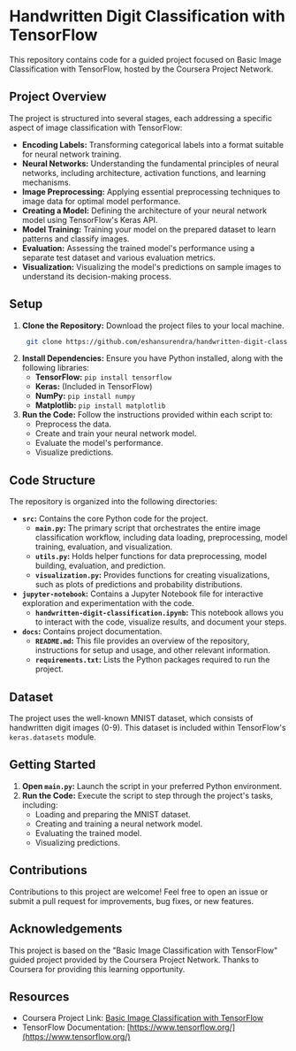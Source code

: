 # Handwritten Digit Classification with TensorFlow

This repository contains code for a guided project focused on Basic Image Classification with TensorFlow, hosted by the Coursera Project Network.

## Project Overview

The project is structured into several stages, each addressing a specific aspect of image classification with TensorFlow:

- **Encoding Labels:** Transforming categorical labels into a format suitable for neural network training.
- **Neural Networks:** Understanding the fundamental principles of neural networks, including architecture, activation functions, and learning mechanisms.
- **Image Preprocessing:** Applying essential preprocessing techniques to image data for optimal model performance.
- **Creating a Model:** Defining the architecture of your neural network model using TensorFlow's Keras API.
- **Model Training:** Training your model on the prepared dataset to learn patterns and classify images.
- **Evaluation:** Assessing the trained model's performance using a separate test dataset and various evaluation metrics.
- **Visualization:** Visualizing the model's predictions on sample images to understand its decision-making process.

## Setup

1. **Clone the Repository:** Download the project files to your local machine.
   ```bash 
    git clone https://github.com/eshansurendra/handwritten-digit-classification    
    ```
2. **Install Dependencies:** Ensure you have Python installed, along with the following libraries:
   - **TensorFlow:**  `pip install tensorflow`
   - **Keras:** (Included in TensorFlow)
   - **NumPy:**  `pip install numpy`
   - **Matplotlib:**  `pip install matplotlib`
3. **Run the Code:** Follow the instructions provided within each script to:
   - Preprocess the data.
   - Create and train your neural network model.
   - Evaluate the model's performance.
   - Visualize predictions.

## Code Structure

The repository is organized into the following directories:

- **`src`:** Contains the core Python code for the project.
    - **`main.py`:**  The primary script that orchestrates the entire image classification workflow, including data loading, preprocessing, model training, evaluation, and visualization.
    - **`utils.py`:**  Holds helper functions for data preprocessing, model building, evaluation, and prediction.
    - **`visualization.py`:**  Provides functions for creating visualizations, such as plots of predictions and probability distributions.
- **`jupyter-notebook`:** Contains a Jupyter Notebook file for interactive exploration and experimentation with the code.
    - **`handwritten-digit-classification.ipynb`:** This notebook allows you to interact with the code, visualize results, and document your steps.
- **`docs`:** Contains project documentation.
    - **`README.md`:** This file provides an overview of the repository, instructions for setup and usage, and other relevant information.
    - **`requirements.txt`:** Lists the Python packages required to run the project.

## Dataset

The project uses the well-known MNIST dataset, which consists of handwritten digit images (0-9). This dataset is included within TensorFlow's `keras.datasets` module.

## Getting Started

1. **Open `main.py`:** Launch the script in your preferred Python environment.
2. **Run the Code:** Execute the script to step through the project's tasks, including:
   - Loading and preparing the MNIST dataset.
   - Creating and training a neural network model.
   - Evaluating the trained model.
   - Visualizing predictions.

## Contributions

Contributions to this project are welcome! Feel free to open an issue or submit a pull request for improvements, bug fixes, or new features.

## Acknowledgements

This project is based on the "Basic Image Classification with TensorFlow" guided project provided by the Coursera Project Network. Thanks to Coursera for providing this learning opportunity.

## Resources

- Coursera Project Link: [Basic Image Classification with TensorFlow](https://www.coursera.org/projects/tensorflow-beginner-basic-image-classification)
- TensorFlow Documentation: [https://www.tensorflow.org/](https://www.tensorflow.org/)
